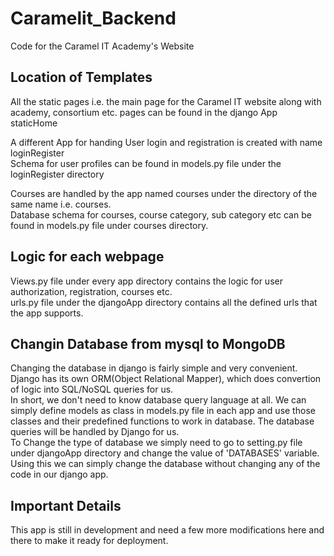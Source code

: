 # Caramelit_Backend
Code for the Caramel IT Academy's Website

## Location of Templates
All the static pages i.e. the main page for the Caramel IT website along with academy, consortium etc. pages can be found in the django App staticHome<br />

A different App for handing User login and registration is created with name loginRegister<br />
Schema for user profiles can be found in models.py file under the loginRegister directory<br />

Courses are handled by the app named courses under the directory of the same name i.e. courses.<br />
Database schema for courses, course category, sub category etc can be found in models.py file under courses directory.<br />

## Logic for each webpage
Views.py file under every app directory contains the logic for user authorization, registration, courses etc.<br />
urls.py file under the djangoApp directory contains all the defined urls that the app supports.<br />

## Changin Database from mysql to MongoDB
Changing the database in django is fairly simple and very convenient.<br />
Django has its own ORM(Object Relational Mapper), which does convertion of logic into SQL/NoSQL queries for us.<br />
In short, we don't need to know database query language at all. We can simply define models as class in models.py file in each app and use those classes and their predefined functions to work in database. The database queries will be handled by Django for us.<br />
To Change the type of database we simply need to go to setting.py file under djangoApp directory and change the value of 'DATABASES' variable.<br />
Using this we can simply change the database without changing any of the code in our django app.<br />

## Important Details
This app is still in development and need a few more modifications here and there to make it ready for deployment.<br />